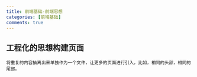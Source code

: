 ```yaml
---
title: 前端基础-前端思想
categories: [前端基础]
comments: true
---
```


## ⼯程化的思想构建⻚⾯

```
将重复的内容抽离出来单独作为⼀个⽂件，让更多的⻚⾯进⾏引⼊，⽐如，相同的头部，相同的尾部。
```